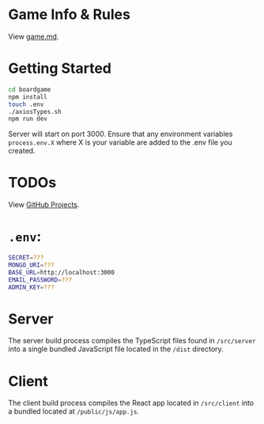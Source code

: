 # Game Info & Rules

View [game.md](game.md).

# Getting Started

```bash
cd boardgame
npm install
touch .env
./axiosTypes.sh
npm run dev
```

Server will start on port 3000. Ensure that any environment variables `process.env.X` where X is your variable are added to the .env file you created.

# TODOs

View [GitHub Projects](https://github.com/chrismarcok/boardgame/projects).

# `.env`:

```bash
SECRET=???
MONGO_URI=???
BASE_URL=http://localhost:3000
EMAIL_PASSWORD=???
ADMIN_KEY=???
```

# Server
The server build process compiles the TypeScript files found in `/src/server` into a single bundled JavaScript file located in the `/dist` directory.

# Client
The client build process compiles the React app located in `/src/client` into a bundled located at `/public/js/app.js`.